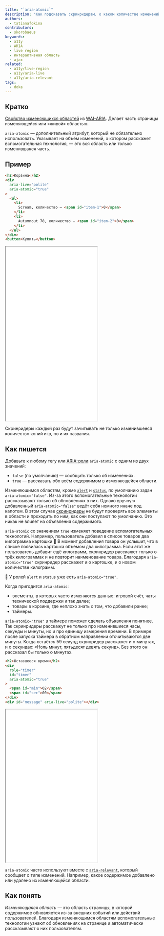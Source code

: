 ```yaml
---
title: "`aria-atomic`"
description: "Как подсказать скринридерам, о каком количестве изменений на странице рассказать?"
authors:
  - tatianafokina
contributors:
  - skorobaeus
keywords:
  - a11y
  - ARIA
  - live region
  - интерактивная область
  - ajax
related:
  - a11y/live-region
  - a11y/aria-live
  - a11y/aria-relevant
tags:
  - doka
---
```


## Кратко

[Свойство изменяющихся областей](/a11y/aria-attrs/#atributy-izmenyayushchihsya-oblastey) из [WAI-ARIA](/a11y/aria-intro/#specifikaciya). Делает часть страницы изменяющейся или «живой» областью.

`aria-atomic` — дополнительный атрибут, который не обязательно использовать. Указывает на объём изменений, о котором расскажет вспомогательная технология, — это вся область или только изменившаяся часть.

## Пример

```html
<h2>Корзина</h2>
<div
  aria-live="polite"
  aria-atomic="true"
>
  <ul>
    <li>
      Scream, количество — <span id="item-1">0</span>
    </li>
    <li>
      Autumnout 78, количество — <span id="item-2">0</span>
    </li>
  </ul>
</div>
<button>Купить</button>
```

<iframe title="Корзина с товарами" src="demos/cart/" height="570"></iframe>

Скринридеры каждый раз будут зачитывать не только изменившееся количество копий игр, но и их названия.

## Как пишется

Добавьте к любому тегу или [ARIA-роли](/a11y/aria-roles/) `aria-atomic` с одним из двух значений:

- `false` (по умолчанию) — сообщить только об изменениях.
- `true` — рассказать обо всём содержимом в изменяющейся области.

Изменяющимся областям, кроме [`alert`](/a11y/role-alert/) и [`status`](/a11y/role-status/), по умолчанию задан `aria-atomic="false"`. Из-за этого вспомогательные технологии рассказывают только об обновлениях в них. Однако вручную добавленный `aria-atomic="false"` ведёт себя немного иначе под капотом. В этом случае [скринридеры](/a11y/screenreaders/) не будут проверять все элементы в области и проходить по ним, как они поступают по умолчанию. Это никак не влияет на объявления содержимого.

`aria-atomic` со значением `true` изменяет поведение вспомогательных технологий. Например, пользователь добавил в список товаров два килограмма картошки 🥔 В момент добавления товара он услышит, что в списке появилась картошка объёмом два килограмма. Если этот же пользователь добавит ещё килограмм, скринридер расскажет только о трёх килограммах и не повторит наименование товара. Благодаря `aria-atomic="true"` скринридер расскажет и о картошке, и о новом количестве килограмм.

<aside>

🐣 У ролей `alert` и `status` уже есть `aria-atomic="true"`.

</aside>

Когда пригодится `aria-atomic`:

- элементы, в которых часто изменяются данные: игровой счёт, чаты технической поддержки и так далее;
- товары в корзине, где неплохо знать о том, что добавили ранее;
- таймеры.

[`aria-atomic="true"`](/a11y/aria-busy/) в таймере поможет сделать объявления понятнее. Так скринридеры расскажут не только про изменившиеся часы, секунды и минуты, но и про единицу измерения времени. В примере после запуска таймера в обратном направлении отсчитываются две минуты. Когда остаётся 59 секунд скринридер расскажет и о минутах, и о секундах: «Ноль минут, пятьдесят девять секунд». Без этого он рассказал бы только о минутах.

```html
<h2>Оставшееся время</h2>
<div
  role="timer"
  id="timer"
  aria-atomic="true"
>
  <span id="min">02</span>
  <span id="sec">00</span>
</div>
<div id="message" aria-live="polite"></div>
```

<iframe title="Таймер с атрибутом" src="demos/basic-timer/" height="500"></iframe>

`aria-atomic` часто используют вместе с [`aria-relevant`](/a11y/aria-relevant/), который сообщает о типе изменений. Например, какое содержимое добавлено или удалено из изменяющейся области.

## Как понять

_Изменяющаяся область_ — это область страницы, в которой содержимое обновляется из-за внешних событий или действий пользователей. Благодаря изменяющимся областям вспомогательные технологии узнают об обновлениях на странице и автоматически рассказывают о них пользователям.

